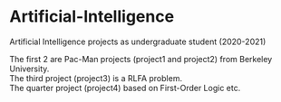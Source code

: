 # Artificial-Intelligence
Artificial Intelligence projects as undergraduate student (2020-2021)

The first 2 are Pac-Man projects (project1 and project2) from Berkeley University. <br />
The third project (project3) is a RLFA problem. <br />
The quarter project (project4) based on First-Order Logic etc.
